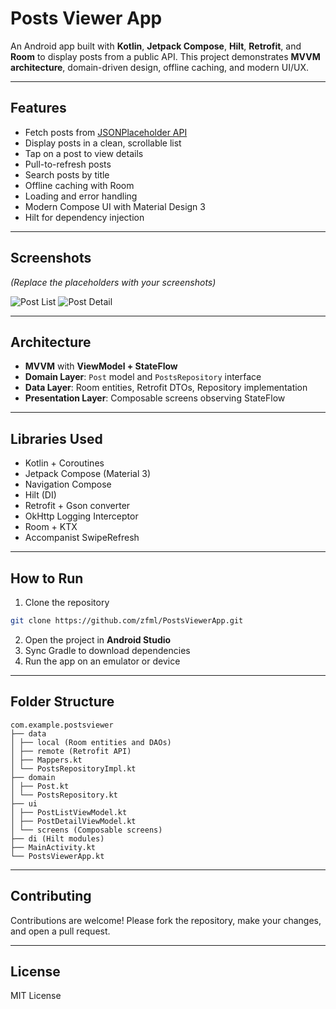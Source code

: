 # Posts Viewer App

An Android app built with **Kotlin**, **Jetpack Compose**, **Hilt**, **Retrofit**, and **Room** to display posts from a public API. This project demonstrates **MVVM architecture**, domain-driven design, offline caching, and modern UI/UX.

---

## Features

- Fetch posts from [JSONPlaceholder API](https://jsonplaceholder.typicode.com/posts)
- Display posts in a clean, scrollable list
- Tap on a post to view details
- Pull-to-refresh posts
- Search posts by title
- Offline caching with Room
- Loading and error handling
- Modern Compose UI with Material Design 3
- Hilt for dependency injection

---

## Screenshots

*(Replace the placeholders with your screenshots)*

![Post List](screenshots/post_list.png)
![Post Detail](screenshots/post_detail.png)

---

## Architecture

- **MVVM** with **ViewModel + StateFlow**
- **Domain Layer**: `Post` model and `PostsRepository` interface
- **Data Layer**: Room entities, Retrofit DTOs, Repository implementation
- **Presentation Layer**: Composable screens observing StateFlow

---

## Libraries Used

- Kotlin + Coroutines
- Jetpack Compose (Material 3)
- Navigation Compose
- Hilt (DI)
- Retrofit + Gson converter
- OkHttp Logging Interceptor
- Room + KTX
- Accompanist SwipeRefresh

---

## How to Run

1. Clone the repository
```bash
git clone https://github.com/zfml/PostsViewerApp.git
```
2. Open the project in **Android Studio**
3. Sync Gradle to download dependencies
4. Run the app on an emulator or device

---

## Folder Structure

```
com.example.postsviewer
├── data
│ ├── local (Room entities and DAOs)
│ ├── remote (Retrofit API)
│ ├── Mappers.kt
│ └── PostsRepositoryImpl.kt
├── domain
│ ├── Post.kt
│ └── PostsRepository.kt
├── ui
│ ├── PostListViewModel.kt
│ ├── PostDetailViewModel.kt
│ └── screens (Composable screens)
├── di (Hilt modules)
├── MainActivity.kt
└── PostsViewerApp.kt
```

---

## Contributing

Contributions are welcome! Please fork the repository, make your changes, and open a pull request.

---

## License

MIT License

